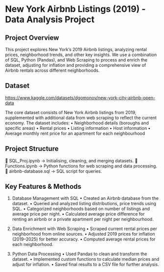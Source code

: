 # New York Airbnb Listings (2019) - Data Analysis Project

## Project Overview

This project explores New York’s 2019 Airbnb listings, analyzing rental prices, neighborhood trends, and other key insights. We use a combination of SQL, Python (Pandas), and Web Scraping to process and enrich the dataset, adjusting for inflation and providing a comprehensive view of Airbnb rentals across different neighborhoods.

## Dataset
https://www.kaggle.com/datasets/dgomonov/new-york-city-airbnb-open-data

The core dataset consists of New York Airbnb listings from 2019, supplemented with additional data from web scraping to reflect the current economy. The dataset includes:
	•	Neighborhood details (boroughs and specific areas)
	•	Rental prices
	•	Listing information
	•	Host information
  •	Average monthly rent price for an apartment for each neighbourhood

## Project Structure

📂 SQL_Proj.ipynb → Initialising, cleaning, and merging datasets.
📂 Functions.ipynb → Python functions for web scraping and data processing.
📂 airbnb-database.sql → SQL script for queries.

## Key Features & Methods

1. Database Management with SQL
	•	Created an Airbnb database from the dataset.
	•	Queried and analyzed listing distributions, price trends using SQL.
	•	Categorized neighborhoods based on number of listings and average price per night.
	•	Calculated average price difference for renting an airbnb or a private apartment per night per neighbourhood. 

3. Data Enrichment with Web Scraping
	•	Scraped current rental prices per neighborhood from online sources.
	•	Adjusted 2019 prices for inflation (2019–2025) for better accuracy.
	•	Computed average rental prices for each neighborhood.

4. Python Data Processing
	•	Used Pandas to clean and transform the dataset.
	•	Implemented custom functions to calculate median prices and adjust for inflation.
	•	Saved final results to a CSV file for further analysis.
